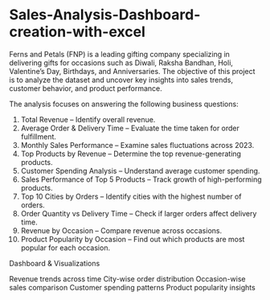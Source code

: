 # Sales-Analysis-Dashboard-creation-with-excel
Ferns and Petals (FNP) is a leading gifting company specializing in delivering gifts for occasions such as Diwali, Raksha Bandhan, Holi, Valentine’s Day, Birthdays, and Anniversaries.  The objective of this project is to analyze the dataset and uncover key insights into sales trends, customer behavior, and product performance.



The analysis focuses on answering the following business questions:

1. Total Revenue – Identify overall revenue.
2. Average Order & Delivery Time – Evaluate the time taken for order fulfillment.
3. Monthly Sales Performance – Examine sales fluctuations across 2023.
4. Top Products by Revenue – Determine the top revenue-generating products.
5. Customer Spending Analysis – Understand average customer spending.
6. Sales Performance of Top 5 Products – Track growth of high-performing products.
7. Top 10 Cities by Orders – Identify cities with the highest number of orders.
8. Order Quantity vs Delivery Time – Check if larger orders affect delivery time.
9. Revenue by Occasion – Compare revenue across occasions.
10. Product Popularity by Occasion – Find out which products are most popular for each occasion.


Dashboard & Visualizations

Revenue trends across time
City-wise order distribution
Occasion-wise sales comparison
Customer spending patterns
Product popularity insights
